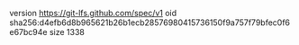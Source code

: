 version https://git-lfs.github.com/spec/v1
oid sha256:d4efb6d8b965621b26b1ecb28576980415736150f9a757f79bfec0f6e67bc94e
size 1338
